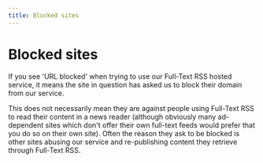 ```yaml
---
title: Blocked sites
---
```

# Blocked sites

If you see 'URL blocked' when trying to use our Full-Text RSS hosted service, it means the site in question has asked us to block their domain from our service.

This does not necessarily mean they are against people using Full-Text RSS to read their content in a news reader (although obviously many ad-dependent sites which don't offer their own full-text feeds would prefer that you do so on their own site). Often the reason they ask to be blocked is other sites abusing our service and re-publishing content they retrieve through Full-Text RSS.
